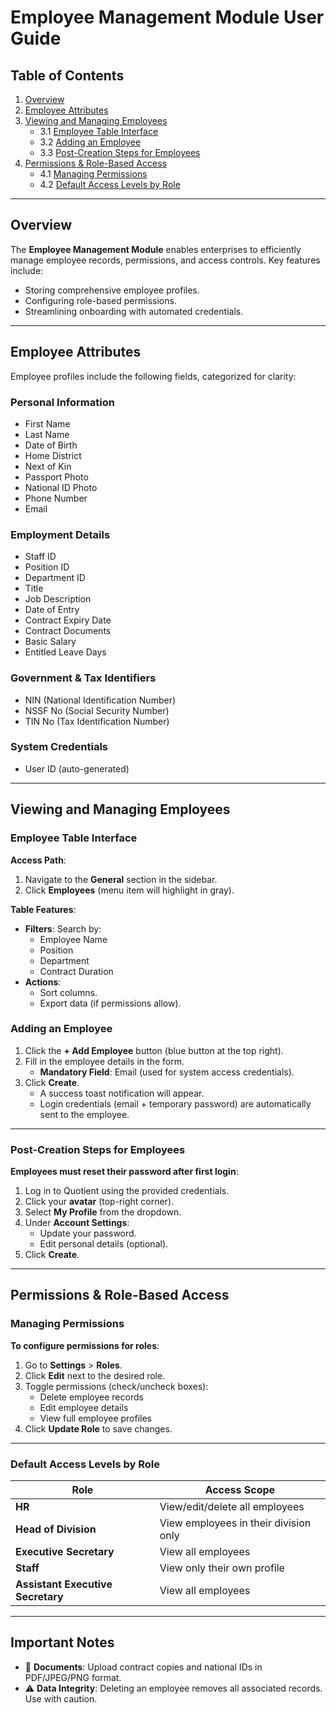 # Employee Management Module User Guide  

## Table of Contents  
1. [Overview](#overview)  
2. [Employee Attributes](#employee-attributes)  
3. [Viewing and Managing Employees](#viewing-and-managing-employees)  
   - 3.1 [Employee Table Interface](#employee-table-interface)  
   - 3.2 [Adding an Employee](#adding-an-employee)  
   - 3.3 [Post-Creation Steps for Employees](#post-creation-steps-for-employees)  
4. [Permissions & Role-Based Access](#permissions--role-based-access)  
   - 4.1 [Managing Permissions](#managing-permissions)  
   - 4.2 [Default Access Levels by Role](#default-access-levels-by-role)  

---
<a name="overview"></a>
## Overview  
The **Employee Management Module** enables enterprises to efficiently manage employee records, permissions, and access controls. Key features include:  
- Storing comprehensive employee profiles.  
- Configuring role-based permissions.  
- Streamlining onboarding with automated credentials.  

---
<a name="employee-attributes"></a>
## Employee Attributes  
Employee profiles include the following fields, categorized for clarity:  

### **Personal Information**  
- First Name  
- Last Name  
- Date of Birth  
- Home District  
- Next of Kin  
- Passport Photo  
- National ID Photo  
- Phone Number  
- Email  

### **Employment Details**  
- Staff ID  
- Position ID  
- Department ID  
- Title  
- Job Description  
- Date of Entry  
- Contract Expiry Date  
- Contract Documents  
- Basic Salary  
- Entitled Leave Days  

### **Government & Tax Identifiers**  
- NIN (National Identification Number)  
- NSSF No (Social Security Number)  
- TIN No (Tax Identification Number)  

### **System Credentials**  
- User ID (auto-generated)  

---
<a name="viewing-and-managing-employees"></a>
## Viewing and Managing Employees  

### Employee Table Interface  
**Access Path**:  
1. Navigate to the **General** section in the sidebar.  
2. Click **Employees** (menu item will highlight in gray).  

**Table Features**:  
- **Filters**: Search by:  
  - Employee Name  
  - Position  
  - Department  
  - Contract Duration  
- **Actions**:  
  - Sort columns.  
  - Export data (if permissions allow).  

### Adding an Employee  
1. Click the **+ Add Employee** button (blue button at the top right).  
2. Fill in the employee details in the form.  
   - **Mandatory Field**: Email (used for system access credentials).  
3. Click **Create**.  
   - A success toast notification will appear.  
   - Login credentials (email + temporary password) are automatically sent to the employee.  

---

<a name="post-creation-steps-for-employees"></a>

### Post-Creation Steps for Employees  
**Employees must reset their password after first login**:  
1. Log in to Quotient using the provided credentials.  
2. Click your **avatar** (top-right corner).  
3. Select **My Profile** from the dropdown.  
4. Under **Account Settings**:  
   - Update your password.  
   - Edit personal details (optional).  
5. Click **Create**.  

---
<a name="permissions--role-based-access"></a>

## Permissions & Role-Based Access  

### Managing Permissions  
**To configure permissions for roles**:  
1. Go to **Settings** > **Roles**.  
2. Click **Edit** next to the desired role.  
3. Toggle permissions (check/uncheck boxes):  
   - Delete employee records  
   - Edit employee details  
   - View full employee profiles  
4. Click **Update Role** to save changes.  

---
<a name="default-access-levels-by-role"></a>

### Default Access Levels by Role  
| Role                          | Access Scope                                  |  
|-------------------------------|----------------------------------------------|  
| **HR**                        | View/edit/delete all employees                      |  
| **Head of Division**          | View employees in their division only        |  
| **Executive Secretary**       | View all employees                           |  
| **Staff**                     | View only their own profile                  |  
| **Assistant Executive Secretary** | View all employees                     |  

---

## Important Notes  
- 📁 **Documents**: Upload contract copies and national IDs in PDF/JPEG/PNG format.  
- ⚠️ **Data Integrity**: Deleting an employee removes all associated records. Use with caution.  